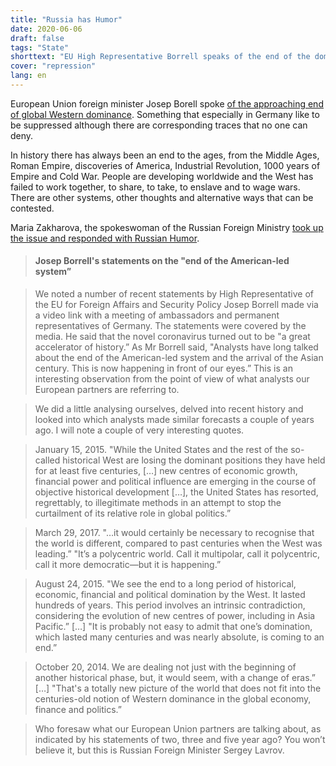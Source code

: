 ```yaml
---
title: "Russia has Humor"
date: 2020-06-06
draft: false
tags: "State"
shorttext: "EU High Representative Borrell speaks of the end of the dominance of the West. Russia reacts with Humor!"
cover: "repression"
lang: en
---
```


European Union foreign minister Josep Borell spoke [of the approaching end of global Western dominance](https://www.theguardian.com/world/2020/may/25/asian-century-marks-end-of-us-led-global-system-warns-eu-chief "Dawn of Asian century puts pressure on EU to choose sides, says top diplomat"). Something that especially in Germany like to be suppressed although there are corresponding traces that no one can deny.

In history there has always been an end to the ages, from the Middle Ages, Roman Empire, discoveries of America, Industrial Revolution, 1000 years of Empire and Cold War. People are developing worldwide and the West has failed to work together, to share, to take, to enslave and to wage wars. There are other systems, other thoughts and alternative ways that can be contested.

Maria Zakharova, the spokeswoman of the Russian Foreign Ministry [took up the issue and responded with Russian Humor](https://www.mid.ru/ru/press_service/spokesman/briefings/-/asset_publisher/D2wHaWMCU6Od/content/id/4141659?p_p_id=101_INSTANCE_D2wHaWMCU6Od&_101_INSTANCE_D2wHaWMCU6Od_languageId=en_GB "Briefing by Foreign Ministry Spokesperson Maria Zakharova, Moscow, May 28, 2020").

> #### Josep Borrell's statements on the "end of the American-led system”

> We noted a number of recent statements by High Representative of the EU for Foreign Affairs and Security Policy Josep Borrell made via a video link with a meeting of ambassadors and permanent representatives of Germany. The statements were covered by the media. He said that the novel coronavirus turned out to be "a great accelerator of history.” As Mr Borrell said, "Analysts have long talked about the end of the American-led system and the arrival of the Asian century. This is now happening in front of our eyes.” This is an interesting observation from the point of view of what analysts our European partners are referring to.  

> We did a little analysing ourselves, delved into recent history and looked into which analysts made similar forecasts a couple of years ago. I will note a couple of very interesting quotes.

> January 15, 2015. "While the United States and the rest of the so-called historical West are losing the dominant positions they have held for at least five centuries, […] new centres of economic growth, financial power and political influence are emerging in the course of objective historical development […], the United States has resorted, regrettably, to illegitimate methods in an attempt to stop the curtailment of its relative role in global politics.”

> March 29, 2017. "…it would certainly be necessary to recognise that the world is different, compared to past centuries when the West was leading.”  "It’s a polycentric world. Call it multipolar, call it polycentric, call it more democratic—but it is happening.”   

> August 24, 2015. "We see the end to a long period of historical, economic, financial and political domination by the West. It lasted hundreds of years. This period involves an intrinsic contradiction, considering the evolution of new centres of power, including in Asia Pacific.” […] "It is probably not easy to admit that one’s domination, which lasted many centuries and was nearly absolute, is coming to an end.”  

> October 20, 2014. We are dealing not just with the beginning of another historical phase, but, it would seem, with a change of eras.” […] "That's a totally new picture of the world that does not fit into the centuries-old notion of Western dominance in the global economy, finance and politics.”

> Who foresaw what our European Union partners are talking about, as indicated by his statements of two, three and five year ago? You won’t believe it, but this is Russian Foreign Minister Sergey Lavrov. 

